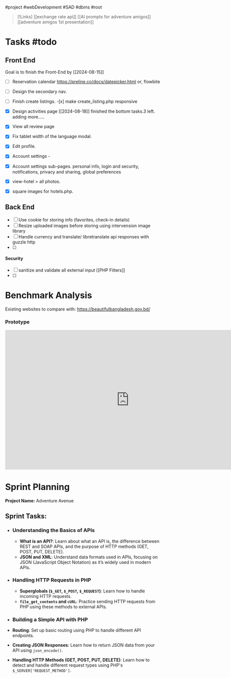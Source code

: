 #project #webDevelopment #SAD #dbms #root 

>[!Links]
>[[exchange rate api]]
>[[AI prompts for adventure amigos]]
>[[adventure amigos 1st presentation]]

# Tasks #todo 

## Front End

Goal is to finish the Front-End by [[2024-08-15]] 
- [ ] Reservation calendar
      https://preline.co/docs/datepicker.html
      or, flowbite
- [ ] Design the secondary nav.
- [ ] Finish create listings.
      -[x] make create_listing.php responsive
- [x] Design activities page
[[2024-08-18]] finished the bottom tasks.3 left. adding more.....
- [x] View all review page

- [x] Fix tablet width of the language modal.
- [x] Edit profile.
- [x] Account settings -  
- [x] Account settings sub-pages.
      personal info, login and security, notifications, privacy and sharing, global preferences
- [x] view-hotel > all photos.
- [x] square images for hotels.php.


## Back End
- [ ] Use cookie for storing info (favorites, check-in details)
- [ ] Resize uploaded images before storing using intervension image library
- [ ] Handle currency and translate/ libretranslate api responses with guzzle http 
- [ ] 
#### Security
- [ ] sanitize and validate all external input
      [[PHP Filters]]
- [ ] 



# **Benchmark Analysis**

Existing websites to compare with:
https://beautifulbangladesh.gov.bd/

### **Prototype**
<iframe style="border: 1px solid rgba(0, 0, 0, 0.1);" width="800" height="450" src="https://www.figma.com/embed?embed_host=share&url=https%3A%2F%2Fwww.figma.com%2Fdesign%2FKGzx83c3lLMr3NKVizOC0v%2FAdventure-Amigos%3Ft%3DO2VvXIqrm4XPcViD-1" allowfullscreen></iframe>

# **Sprint Planning**
**Project Name:** Adventure Avenue

## **Sprint Tasks:**
- ### **Understanding the Basics of APIs**
	- **What is an API?**: Learn about what an API is, the difference between REST and SOAP APIs, and the purpose of HTTP methods (GET, POST, PUT, DELETE).
	- **JSON and XML**: Understand data formats used in APIs, focusing on JSON (JavaScript Object Notation) as it’s widely used in modern APIs.
- ### **Handling HTTP Requests in PHP**
	- **Superglobals (`$_GET`, `$_POST`, `$_REQUEST`)**: Learn how to handle incoming HTTP requests.
	- **`file_get_contents` and `cURL`**: Practice sending HTTP requests from PHP using these methods to external APIs.
- ### **Building a Simple API with PHP**

- **Routing**: Set up basic routing using PHP to handle different API endpoints.
- **Creating JSON Responses**: Learn how to return JSON data from your API using `json_encode()`.
- **Handling HTTP Methods (GET, POST, PUT, DELETE)**: Learn how to detect and handle different request types using PHP's `$_SERVER['REQUEST_METHOD']`.

